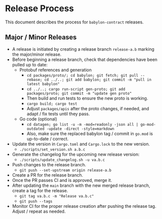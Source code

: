 # Release Process

This document describes the process for `babylon-contract` releases.

## Major / Minor Releases

* A release is initiated by creating a release branch `release-a.b` marking the major/minor release.
* Before beginning a release branch, check that dependencies have been pulled up to date:
  * Protobuf references and generation
    * `cd packages/proto/; cd babylon; git fetch; git pull --rebase; cd ../..; git add babylon; git commit -m "pull in latest babylon"`
    * `cd ../..; cargo run-script gen-proto; git add packages/proto; git commit -m "update gen proto"`
    * Then build and run tests to ensure the new proto is working.
    * `cargo build; cargo test`
    * Adjust `packages/apis` after the proto changes, if needed, and adapt / fix tests until they pass.
  * Go code (optional)
    * `cd datagen; go list -u -m -mod=readonly -json all | go-mod-outdated -update -direct -style=markdown`
    * Also, make sure the replaced babylon tag / commit in `go.mod` is up-to-date / correct.
* Update the version in `Cargo.toml` and `Cargo.lock` to the new version.
  * `./scripts/set_version.sh a.b.c`
* Generate the changelog for the upcoming new release version:
  * `./scripts/update_changelog.sh -u va.b.c`
* Push changes to the release branch.
  * `git push --set-upstream origin release-a.b`
* Create a PR for the release branch.
* Once the PR passes CI and is approved, merge it.
* After updating the `main` branch with the new merged release branch, create a tag for the release.
  * `git tag va.b.c -m "Release va.b.c"`
  * `git push --tags`
* Monitor CI for the proper release creation after pushing the release tag. Adjust / repeat as needed.
